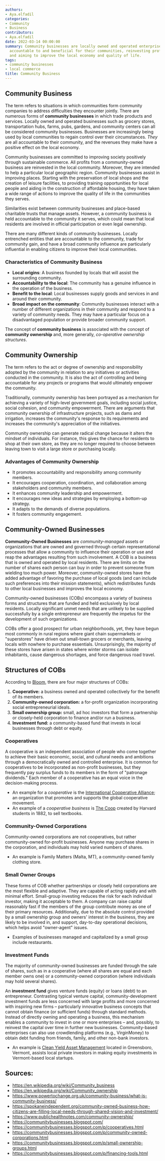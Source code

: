 ```yaml
---
authors:
- Aya.elfadil
categories:
- Community
- Business
contributors:
- Aya.elfadil
date: 2022-03-14 00:00:00
summary: Community businesses are locally owned and operated enterprises that are
  accountable to and beneficial for their communities, reinvesting profits locally
  and aiming to improve the local economy and quality of life.
tags:
- community businesses
- local commerce
title: Community Business
---
```


## Community Business

The term refers to situations in which communities form community
companies to address difficulties they encounter jointly. There are
numerous forms of **community businesses** in which trade products and
services. Locally owned and operated businesses such as grocery stores,
transportation hubs, farms, pubs, gardens, and community centers can all
be considered community businesses. Businesses are increasingly being
used by local communities to regain control over their circumstances.
*They* are all accountable to their community, and the revenues they
make have a positive effect on the local economy.

Community businesses are committed to improving society positively
through sustainable commerce. All profits from a community-owned
business are reinvested in the local community. Moreover, they are
intended to help a particular local geographic region. Community
businesses assist in improving places. Starting with the preservation of
local shops and the creation of leisure facilities, to providing
training opportunities for local people and aiding in the construction
of affordable housing, they have taken a wide range of actions to
improve the quality of life in the communities they serves.

Similarities exist between community businesses and place-based
charitable trusts that manage assets. However, a community business is
held accountable to the community it serves, which could mean that local
residents are involved in official participation or even legal
ownership.

There are many different kinds of community businesses. Locally
entrenched entities that are accountable to the community, trade for
community gain, and have a broad community influence are particularly
influential in enabling citizens to improve their local communities.

### Characteristics of Community Business

- **Local origins**: A business founded by locals that will assist the
  surrounding community.
- **Accountability to the local**: The community has a genuine influence
  in the operation of the business.
- **Benefit to the local**: Local businesses supply goods and services
  in and around their community.
- **Broad impact on the community**: Community businesses interact with
  a number of different organizations in their community and respond to
  a variety of community needs. They may have a particular focus on a
  disadvantaged population or provide broader community support.

The concept of **community business** is associated with the concept of
**community ownership** and, more generally, *co-operative ownership
structures*.

## Community Ownership

The term refers to the act or degree of ownership and responsibility
adopted by the community in relation to any initiatives or activities
conducted in the community. It is also the act of controlling and being
accountable for any projects or programs that would ultimately empower
the community.

Traditionally, community ownership has been portrayed as a mechanism for
achieving a variety of high-level government goals, including social
justice, social cohesion, and community empowerment. There are arguments
that community ownership of infrastructure projects, such as dams and
irrigation, increases the community's response to its requirements and
increases the community's appreciation of the initiatives.

Community ownership can generate radical change because it alters the
mindset of individuals. For instance, this gives the chance for
residents to shop at their own store, as they are no longer required to
choose between leaving town to visit a large store or purchasing
locally.

### Advantages of Community Ownership

- It promotes accountability and responsibility among community members.
- It encourages cooperation, coordination, and collaboration among
  stakeholders and community members.
- It enhances community leadership and empowerment.
- It encourages new ideas and strategies by employing a bottom-up
  strategy.
- It adapts to the demands of diverse populations.
- It fosters community engagement.

## Community-Owned Businesses

**Community-Owned Businesses** are *community-managed* assets or
organizations that are owned and governed through certain
representational processes that allow a community to influence their
operation or use and reap the advantages resulting from such
involvement. A COB is a business that is owned and operated by local
residents. There are limits on the number of shares each person can buy
in order to prevent someone from wielding too much power. Moreover,
community-owned stores have the added advantage of favoring the purchase
of local goods (and can include such preferences into their mission
statements), which redistributes funds to other local businesses and
improves the local economy.

Community-owned businesses (COBs) encompass a variety of business forms
and structures that are funded and held exclusively by local residents.
Locally significant unmet needs that are unlikely to be supplied
successfully by a single entrepreneur are frequently the impetus for the
development of such organizations.

COBs offer a good prospect for urban neighborhoods, yet, they have begun
most commonly in rural regions where giant chain supermarkets or
"superstores" have driven out small-town grocers or merchants, leaving
locals with nowhere to purchase essentials. Unsurprisingly, the majority
of these stores have arisen in states where winter storms can isolate
inhabitants, cause dangerous shortages, and force dangerous road travel.

## Structures of COBs

According to
[Bloom](https://www.thelakotagroup.com/our-people/josh-bloom/), there
are four major structures of COBs:

1.  **Cooperative:** a business owned and operated collectively for the
    benefit of its members.
2.  **Community-owned corporation:** a for-profit organization
    incorporating social entrepreneurial ideals.
3.  **Small ownership group:** small, ad hoc investors that form a
    partnership or closely-held corporation to finance and/or run a
    business.
4.  **Investment fund:** a community-based fund that invests in local
    businesses through debt or equity.

### Cooperatives

A cooperative is an independent association of people who come together
to achieve their basic economic, social, and cultural needs and
ambitions through a democratically owned and controlled enterprise. It
is common for cooperatives to be incorporated as non-profit businesses,
but they frequently pay surplus funds to its members in the form of
"patronage dividends." Each member of a cooperative has an equal voice
in the decision-making process.

- An example for a *cooperative* is the [International Cooperative
  Alliance](https://www.ica.coop/en/); an organization that promotes and
  supports the global cooperative movement.
- An example of a *cooperative business* is [The
  Coop](https://store.thecoop.com/) created by Harvard students in 1882,
  to sell textbooks.

### Community-Owned Corporations

Community-owned corporations are not cooperatives, but rather
community-owned for-profit businesses. Anyone may purchase shares in the
corporation, and individuals may hold varied numbers of shares.

- An example is Family Matters (Malta, MT), a community-owned family
  clothing store.

### Small Owner Groups

These forms of COB whether partnerships or closely held corporations are
the most flexible and adaptive. They are capable of acting rapidly and
with minimal effort. Small-group investing reduces the risk for each
individual investor, making it acceptable to them. A company can raise
capital reasonably fast if the members of the group contribute money as
one of their primary resources. Additionally, due to the absolute
control provided by a small ownership group and owners' interest in the
business, they are likely to be involved in, and support, day-to-day
operational decisions, which helps avoid "owner-agent" issues.

- Examples of businesses managed and capitalized by a small group
  include restaurants.

### Investment Funds

The majority of community-owned businesses are funded through the sale
of shares, such as in a cooperative (where all shares are equal and each
member owns one) or a community-owned corporation (where individuals may
hold several shares).

An **investment fund** gives venture funds (equity) or loans (debt) to
an entrepreneur. Contrasting typical venture capital,
community-development investment funds are less concerned with large
profits and more concerned with inspiring new firms – particularly
innovative business concepts that cannot obtain finance (or sufficient
funds) through standard methods. Instead of directly owning and
operating a business, this mechanism enables a community to invest in
one or more enterprises – and, possibly, to reinvest the capital over
time in further new businesses. Community-based enterprises can also use
crowdlending platforms (e.g., VirginMoney) to obtain debt funding from
friends, family, and other non-bank investors.

- An example is [Clean Yield Asset
  Management](https://www.cleanyield.com/) located in Greensboro,
  Vermont, assists local private investors in making equity investments
  in Vermont-based local startups.

## Sources:

- <https://en.wikipedia.org/wiki/Community_business>
- <https://en.wikipedia.org/wiki/Community_ownership>
- <https://www.powertochange.org.uk/community-business/what-is-community-business/>
- <https://spokaneindependent.org/community-owned-business-how-citizens-are-filling-local-needs-through-shared-vision-and-investment/>
- <https://www.publichealthnotes.com/community-ownership/>
- <https://communitybusinesses.blogspot.com/>
- <https://communitybusinesses.blogspot.com/p/cooperatives.html>
- <https://communitybusinesses.blogspot.com/p/community-owned-corporations.html>
- <https://communitybusinesses.blogspot.com/p/small-ownership-groups.html>
- <https://communitybusinesses.blogspot.com/p/financing-tools.html>